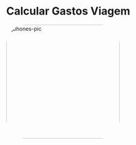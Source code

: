 # Calcular Gastos Viagem
<img align="center" alt="Jhones-pic" height="300" style="border-radius:50px;" src="https://live.staticflickr.com/65535/52032746412_aaf6807d39_b.jpg">
